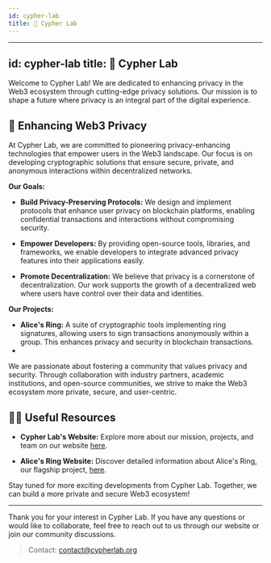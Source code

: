 ```yaml
---
id: cypher-lab
title: 🔐 Cypher Lab
---
```

---
id: cypher-lab
title: 🔐 Cypher Lab
---

Welcome to Cypher Lab! We are dedicated to enhancing privacy in the Web3 ecosystem through cutting-edge privacy solutions. Our mission is to shape a future where privacy is an integral part of the digital experience.

## 🎯 Enhancing Web3 Privacy

At Cypher Lab, we are committed to pioneering privacy-enhancing technologies that empower users in the Web3 landscape. Our focus is on developing cryptographic solutions that ensure secure, private, and anonymous interactions within decentralized networks.

**Our Goals:**

- **Build Privacy-Preserving Protocols:** We design and implement protocols that enhance user privacy on blockchain platforms, enabling confidential transactions and interactions without compromising security.

- **Empower Developers:** By providing open-source tools, libraries, and frameworks, we enable developers to integrate advanced privacy features into their applications easily.

- **Promote Decentralization:** We believe that privacy is a cornerstone of decentralization. Our work supports the growth of a decentralized web where users have control over their data and identities.

**Our Projects:**

- **Alice's Ring:** A suite of cryptographic tools implementing ring signatures, allowing users to sign transactions anonymously within a group. This enhances privacy and security in blockchain transactions.
- 

We are passionate about fostering a community that values privacy and security. Through collaboration with industry partners, academic institutions, and open-source communities, we strive to make the Web3 ecosystem more private, secure, and user-centric.

## 👩‍💻 Useful Resources

- **Cypher Lab's Website:** Explore more about our mission, projects, and team on our website [here](https://www.cypherlab.org/).

- **Alice's Ring Website:** Discover detailed information about Alice's Ring, our flagship project, [here](https://www.alicesring.com/).


Stay tuned for more exciting developments from Cypher Lab. Together, we can build a more private and secure Web3 ecosystem!

---

Thank you for your interest in Cypher Lab. If you have any questions or would like to collaborate, feel free to reach out to us through our website or join our community discussions.

>Contact: [contact@cypherlab.org](mailto:contact@cypherlab.org)